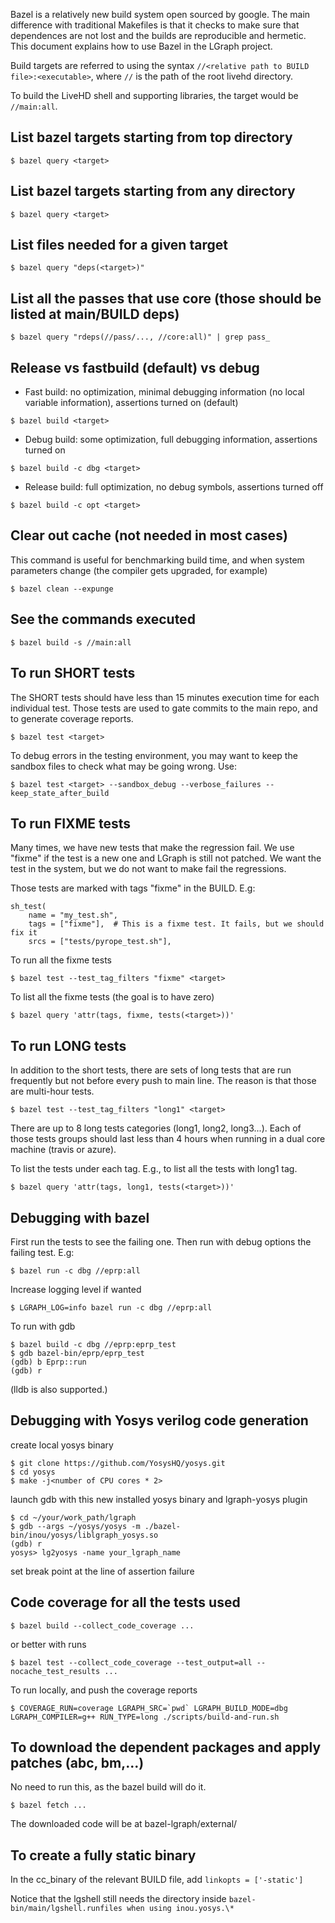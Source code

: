 
Bazel is a relatively new build system open sourced by google. The main difference
with traditional Makefiles is that it checks to make sure that dependences are not
lost and the builds are reproducible and hermetic. This document explains how
to use Bazel in the LGraph project.

Build targets are referred to using the syntax `//<relative path to BUILD file>:<executable>`, where
`//` is the path of the root livehd directory.

To build the LiveHD shell and supporting libraries, the target would be `//main:all`.

## List bazel targets starting from top directory
```
$ bazel query <target>
```
## List bazel targets starting from any directory
```
$ bazel query <target>
```
## List files needed for a given target
```
$ bazel query "deps(<target>)"
```
## List all the passes that use core (those should be listed at main/BUILD deps)
```
$ bazel query "rdeps(//pass/..., //core:all)" | grep pass_
```
## Release vs fastbuild (default) vs debug
 - Fast build: no optimization, minimal debugging information (no local variable information), assertions turned on (default)
```    
$ bazel build <target>
```
 - Debug build: some optimization, full debugging information, assertions turned on
```
$ bazel build -c dbg <target>
```
 - Release build: full optimization, no debug symbols, assertions turned off
```
$ bazel build -c opt <target>
```

## Clear out cache (not needed in most cases)

This command is useful for benchmarking build time, and when system parameters change (the compiler gets upgraded, for example)
```
$ bazel clean --expunge
```

## See the commands executed
```
$ bazel build -s //main:all
```

## To run SHORT tests

The SHORT tests should have less than 15 minutes execution time for each
individual test. Those tests are used to gate commits to the main repo,
and to generate coverage reports.
```
$ bazel test <target>
```
To debug errors in the testing environment, you may want to keep the sandbox
files to check what may be going wrong. Use:
```
$ bazel test <target> --sandbox_debug --verbose_failures --keep_state_after_build
```
## To run FIXME tests

Many times, we have new tests that make the regression fail. We use "fixme" if
the test is a new one and LGraph is still not patched. We want the test in the system,
but we do not want to make fail the regressions.

Those tests are marked with tags "fixme" in the BUILD. E.g:

    sh_test(
        name = "my_test.sh",
        tags = ["fixme"],  # This is a fixme test. It fails, but we should fix it
        srcs = ["tests/pyrope_test.sh"],

To run all the fixme tests
```
$ bazel test --test_tag_filters "fixme" <target>
```
To list all the fixme tests (the goal is to have zero)
```
$ bazel query 'attr(tags, fixme, tests(<target>))'
```
## To run LONG tests

In addition to the short tests, there are sets of long tests that are run frequently
but not before every push to main line. The reason is that those are multi-hour
tests.
```
$ bazel test --test_tag_filters "long1" <target>
```
There are up to 8 long tests categories (long1, long2, long3...). Each of those
tests groups should last less than 4 hours when running in a dual core machine
(travis or azure).

To list the tests under each tag. E.g., to list all the tests with long1 tag.
```
$ bazel query 'attr(tags, long1, tests(<target>))'
```
## Debugging with bazel

First run the tests to see the failing one. Then run with debug options
the failing test. E.g:
```
$ bazel run -c dbg //eprp:all
```
Increase logging level if wanted
```
$ LGRAPH_LOG=info bazel run -c dbg //eprp:all
```
To run with gdb
```
$ bazel build -c dbg //eprp:eprp_test
$ gdb bazel-bin/eprp/eprp_test
(gdb) b Eprp::run
(gdb) r
```
(lldb is also supported.)

## Debugging with Yosys verilog code generation

create local yosys binary 
```
$ git clone https://github.com/YosysHQ/yosys.git
$ cd yosys
$ make -j<number of CPU cores * 2>
```
launch gdb with this new installed yosys binary and lgraph-yosys plugin
```
$ cd ~/your/work_path/lgraph
$ gdb --args ~/yosys/yosys -m ./bazel-bin/inou/yosys/liblgraph_yosys.so
(gdb) r
yosys> lg2yosys -name your_lgraph_name
```
set break point at the line of assertion failure

## Code coverage for all the tests used
```
$ bazel build --collect_code_coverage ...
```
or better with runs
```
$ bazel test --collect_code_coverage --test_output=all --nocache_test_results ...
```
To run locally, and push the coverage reports
```
$ COVERAGE_RUN=coverage LGRAPH_SRC=`pwd` LGRAPH_BUILD_MODE=dbg LGRAPH_COMPILER=g++ RUN_TYPE=long ./scripts/build-and-run.sh
```

## To download the dependent packages and apply patches (abc, bm,...)

No need to run this, as the bazel build will do it.
```
$ bazel fetch ...
```

The downloaded code will be at bazel-lgraph/external/

## To create a fully static binary

In the cc_binary of the relevant BUILD file, add `linkopts = ['-static']`

Notice that the lgshell still needs the directory inside
`bazel-bin/main/lgshell.runfiles when using inou.yosys.\*`
